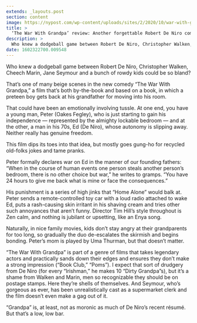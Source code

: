 ```yaml
--- 
extends: _layouts.post 
section: content 
image: https://nypost.com/wp-content/uploads/sites/2/2020/10/war-with-grandpa-3-copy.jpg?quality=90&strip=all&w=1200 
title: > 
  ‘The War With Grandpa’ review: Another forgettable Robert De Niro comedy 
description: > 
  Who knew a dodgeball game between Robert De Niro, Christopher Walken, Cheech Marin, Jane Seymour and a bunch of rowdy kids could be so bland?That’s one of many beige scenes in the new comedy “The War With Grandpa,” a film that’s both by-the-book and based on a book, in which a preteen boy gets back at his grandfather for moving into his room.This film dips its toes into that idea, but mostly goes gung-ho for recycled old-folks jokes and tame pranks.Peter formally declares war on Ed in the manner of our founding fathers: “When in the course of human events one person steals another person’s bedroom, there is no other choice but war,” he writes to gramps.“Grandpa” is, at least, not as moronic as much of De Niro’s recent résumé. 
date: 1602322700.009548 
--- 
```

Who knew a dodgeball game between Robert De Niro, Christopher Walken, Cheech Marin, Jane Seymour and a bunch of rowdy kids could be so bland?

That’s one of many beige scenes in the new comedy “The War With Grandpa,” a film that’s both by-the-book and based on a book, in which a preteen boy gets back at his grandfather for moving into his room.

That could have been an emotionally involving tussle. At one end, you have a young man, Peter (Oakes Fegley), who is just starting to gain his independence — represented by the almighty lockable bedroom — and at the other, a man in his 70s, Ed (De Niro), whose autonomy is slipping away. Neither really has genuine freedom.

This film dips its toes into that idea, but mostly goes gung-ho for recycled old-folks jokes and tame pranks.

Peter formally declares war on Ed in the manner of our founding fathers: “When in the course of human events one person steals another person’s bedroom, there is no other choice but war,” he writes to gramps. “You have 24 hours to give me back what is mine or face the consequences.”

His punishment is a series of high jinks that “Home Alone” would balk at. Peter sends a remote-controlled toy car with a loud radio attached to wake Ed, puts a rash-causing skin irritant in his shaving cream and tries other such annoyances that aren’t funny. Director Tim Hill’s style throughout is Zen calm, and nothing is jubilant or upsetting, like an Enya song.

Naturally, in nice family movies, kids don’t stay angry at their grandparents for too long, so gradually the duo de-escalates the skirmish and begins bonding. Peter’s mom is played by Uma Thurman, but that doesn’t matter.

“The War With Grandpa” is part of a genre of films that takes legendary actors and practically sands down their edges and ensures they don’t make a strong impression (“Book Club,” “Poms”). I expect that sort of drudgery from De Niro (for every “Irishman,” he makes 10 “Dirty Grandpa”s), but it’s a shame from Walken and Marin, men so recognizable they should be on postage stamps. Here they’re shells of themselves. And Seymour, who’s gorgeous as ever, has been unrealistically cast as a supermarket clerk and the film doesn’t even make a gag out of it.

“Grandpa” is, at least, not as moronic as much of De Niro’s recent résumé. But that’s a low, low bar.